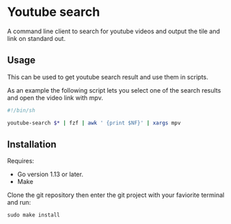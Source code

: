 # Youtube search

A command line client to search for youtube videos and output the tile and link on standard out.

## Usage

This can be used to get youtube search result and use them in scripts. 

As an example the following script lets you select one of the search results and open the video link with mpv.

```bash
#!/bin/sh

youtube-search $* | fzf | awk ' {print $NF}' | xargs mpv
```

## Installation
Requires: 
 - Go version 1.13 or later.
 - Make

Clone the git repository then enter the git project with your faviorite terminal and run:
```
sudo make install
```


